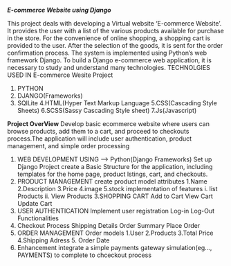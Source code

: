 ***E-commerce Website using Django***

This project deals with developing a Virtual website ‘E-commerce Website’. 
It provides the user with a list of the various products available for purchase in the store. 
For the convenience of online shopping, a shopping cart is provided to the user. After the selection of the goods, it is sent for the order confirmation process. 
The system is implemented using Python’s web framework Django. To build a Django e-commerce web application, it is necessary to study and understand many technologies.
TECHNOLGIES USED IN E-commerce Wesite Project
   1. PYTHON
   2. DJANGO(Frameworks)
   3. SQlLite
   4.HTML(Hyper Text Markup Language
   5.CSS(Cascading Style Sheets)
   6.SCSS(Sassy Cascading Style sheet)
   7.Js(Javascript)


**Project OverView**
  Develop basic ecommerce website where users can browse products, add them to a cart, and proceed to checkouts process.The  application will include user authentication, product management, and simple order processing

1. WEB DEVELOPMENT USING --> Python(Django Frameworks)
   Set up Django Project
   create a Basic Structure for the application, including templates for the home page, product lstings, cart, and checkouts.
2. PRODUCT MANAGEMENT
    create product model attributes
     1.Name
     2.Description
     3.Price
     4.image
     5.stock
   implementation of features
    i. list Products
    ii. View Products
3.SHOPPING CART
    Add to Cart
    View Cart
   Update Cart
4. USER AUTHENTICATION
   Implement user registration
     Log-in
     Log-Out Functionalities
5. Checkout Process
    Shipping Details
    Order Summary
    Place Order
6. ORDER MANAGEMENT
  Order models
       1.User
       2.Products
       3.Total Price
       4.Shipping Adress
       5. Order Date
7. Enhancement
   integrate a simple payments gateway simulation(eg..., PAYMENTS) to complete to chceckout process
   
   
   
   
  
